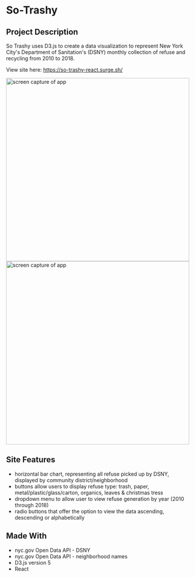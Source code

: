 # So-Trashy

## Project Description
So Trashy uses D3.js to create a data visualization to represent New York City's Department of Sanitation's (DSNY) monthly collection of refuse and recycling from 2010 to 2018.

View site here: https://so-trashy-react.surge.sh/

<img src="" width="500" alt="screen capture of app">
<img src="" width="500" alt="screen capture of app">

## Site Features
-  horizontal bar chart, representing all refuse picked up by DSNY, displayed by community district/neighborhood
-  buttons allow users to display refuse type: trash, paper, metal/plastic/glass/carton, organics, leaves & christmas tress
-  dropdown menu to allow user to view refuse generation by year (2010 through 2018)
-  radio buttons that offer the option to view the data ascending, descending or alphabetically

## Made With
- nyc.gov Open Data API - DSNY
- nyc.gov Open Data API - neighborhood names
- D3.js version 5
- React
